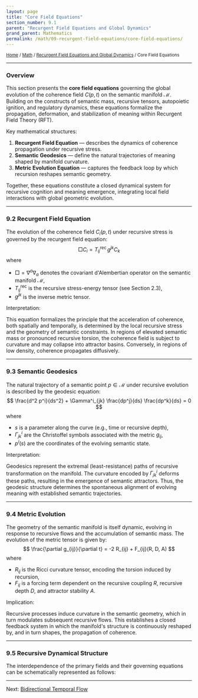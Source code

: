 ```yaml
---
layout: page
title: "Core Field Equations"
section_number: 9.1
parent: "Recurgent Field Equations and Global Dynamics"
grand_parent: Mathematics
permalink: /math/09-recurgent-field-equations/core-field-equations/
---
```


<small>[Home](/) / [Math](/math/) / [Recurgent Field Equations and Global Dynamics](/math/09-recurgent-field-equations/) / Core Field Equations</small>

---

### Overview

This section presents the **core field equations** governing the global evolution of the coherence field $C(p, t)$ on the semantic manifold $\mathcal{M}$. Building on the constructs of semantic mass, recursive tensors, autopoietic ignition, and regulatory dynamics, these equations formalize the propagation, deformation, and stabilization of meaning within Recurgent Field Theory (RFT).

Key mathematical structures:
1. **Recurgent Field Equation** — describes the dynamics of coherence propagation under recursive stress.
2. **Semantic Geodesics** — define the natural trajectories of meaning shaped by manifold curvature.
3. **Metric Evolution Equation** — captures the feedback loop by which recursion reshapes semantic geometry.

Together, these equations constitute a closed dynamical system for recursive cognition and meaning emergence, integrating local field interactions with global geometric evolution.

---

### 9.2 Recurgent Field Equation

The evolution of the coherence field $C_i(p, t)$ under recursive stress is governed by the recurgent field equation:
$$
\Box C_i = T^{\text{rec}}_{ij} \, g^{jk} C_k
$$
where
- $\Box = \nabla^a \nabla_a$ denotes the covariant d'Alembertian operator on the semantic manifold $\mathcal{M}$,
- $T^{\text{rec}}_{ij}$ is the recursive stress-energy tensor (see Section 2.3),
- $g^{jk}$ is the inverse metric tensor.

Interpretation:

This equation formalizes the principle that the acceleration of coherence, both spatially and temporally, is determined by the local recursive stress and the geometry of semantic constraints. In regions of elevated semantic mass or pronounced recursive torsion, the coherence field is subject to curvature and may collapse into attractor basins. Conversely, in regions of low density, coherence propagates diffusively.

---

### 9.3 Semantic Geodesics

The natural trajectory of a semantic point $p \in \mathcal{M}$ under recursive evolution is described by the geodesic equation:
$$
\frac{d^2 p^i}{ds^2} + \Gamma^i_{jk} \frac{dp^j}{ds} \frac{dp^k}{ds} = 0
$$
where
- $s$ is a parameter along the curve (e.g., time or recursive depth),
- $\Gamma^i_{jk}$ are the Christoffel symbols associated with the metric $g_{ij}$,
- $p^i(s)$ are the coordinates of the evolving semantic state.

Interpretation:  

Geodesics represent the extremal (least-resistance) paths of recursive transformation on the manifold. The curvature encoded by $\Gamma^i_{jk}$ deforms these paths, resulting in the emergence of semantic attractors. Thus, the geodesic structure determines the spontaneous alignment of evolving meaning with established semantic trajectories.

---

### 9.4 Metric Evolution

The geometry of the semantic manifold is itself dynamic, evolving in response to recursive flows and the accumulation of semantic mass. The evolution of the metric tensor is given by:
$$
\frac{\partial g_{ij}}{\partial t} = -2 R_{ij} + F_{ij}(R, D, A)
$$
where
- $R_{ij}$ is the Ricci curvature tensor, encoding the torsion induced by recursion,
- $F_{ij}$ is a forcing term dependent on the recursive coupling $R$, recursive depth $D$, and attractor stability $A$.

Implication:  

Recursive processes induce curvature in the semantic geometry, which in turn modulates subsequent recursive flows. This establishes a closed feedback system in which the manifold's structure is continuously reshaped by, and in turn shapes, the propagation of coherence.

---

### 9.5 Recursive Dynamical Structure

The interdependence of the primary fields and their governing equations can be schematically represented as follows:

---

Next: [Bidirectional Temporal Flow](/math/09-recurgent-field-equations/temporal-dynamics/)
